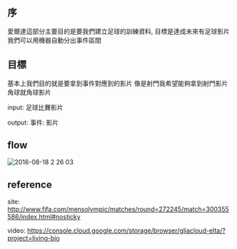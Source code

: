 序
---
愛爾達這部分主要目的是要我們建立足球的訓練資料,
目標是達成未來有足球影片我們可以用機器自動分出事件區間

目標
---
基本上我們目的就是要拿到事件對應到的影片
像是射門我希望能夠拿到射門影片
角球就角球影片

input: 足球比賽影片

output: 事件: 影片

flow
---
![2016-08-18 2 26 03](https://cloud.githubusercontent.com/assets/723853/17764101/c91ac0e6-654f-11e6-8234-9709ced35bc1.png)


reference
---
site: http://www.fifa.com/mensolympic/matches/round=272245/match=300355586/index.html#nosticky

video: https://console.cloud.google.com/storage/browser/gliacloud-elta/?project=living-bio

